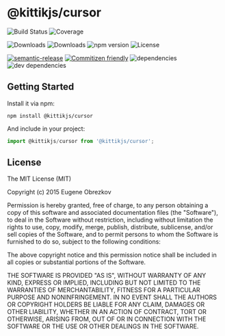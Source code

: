 # @kittikjs/cursor

![Build Status](https://img.shields.io/travis/kittikjs/cursor.svg)
![Coverage](https://img.shields.io/coveralls/kittikjs/cursor.svg)

![Downloads](https://img.shields.io/npm/dm/@kittikjs/cursor.svg)
![Downloads](https://img.shields.io/npm/dt/@kittikjs/cursor.svg)
![npm version](https://img.shields.io/npm/v/@kittikjs/cursor.svg)
![License](https://img.shields.io/npm/l/@kittikjs/cursor.svg)

[![semantic-release](https://img.shields.io/badge/%20%20%F0%9F%93%A6%F0%9F%9A%80-semantic--release-e10079.svg)](https://github.com/semantic-release/semantic-release)
[![Commitizen friendly](https://img.shields.io/badge/commitizen-friendly-brightgreen.svg)](http://commitizen.github.io/cz-cli/)
![dependencies](https://img.shields.io/david/kittikjs/cursor.svg)
![dev dependencies](https://img.shields.io/david/dev/kittikjs/cursor.svg)

## Getting Started

Install it via npm:

```shell
npm install @kittikjs/cursor
```

And include in your project:

```javascript
import @kittikjs/cursor from '@kittikjs/cursor';
```

## License

The MIT License (MIT)

Copyright (c) 2015 Eugene Obrezkov

Permission is hereby granted, free of charge, to any person obtaining a copy
of this software and associated documentation files (the "Software"), to deal
in the Software without restriction, including without limitation the rights
to use, copy, modify, merge, publish, distribute, sublicense, and/or sell
copies of the Software, and to permit persons to whom the Software is
furnished to do so, subject to the following conditions:

The above copyright notice and this permission notice shall be included in all
copies or substantial portions of the Software.

THE SOFTWARE IS PROVIDED "AS IS", WITHOUT WARRANTY OF ANY KIND, EXPRESS OR
IMPLIED, INCLUDING BUT NOT LIMITED TO THE WARRANTIES OF MERCHANTABILITY,
FITNESS FOR A PARTICULAR PURPOSE AND NONINFRINGEMENT. IN NO EVENT SHALL THE
AUTHORS OR COPYRIGHT HOLDERS BE LIABLE FOR ANY CLAIM, DAMAGES OR OTHER
LIABILITY, WHETHER IN AN ACTION OF CONTRACT, TORT OR OTHERWISE, ARISING FROM,
OUT OF OR IN CONNECTION WITH THE SOFTWARE OR THE USE OR OTHER DEALINGS IN THE
SOFTWARE.
